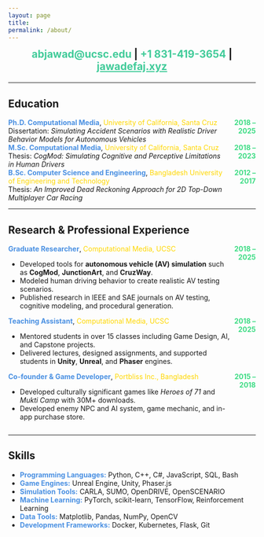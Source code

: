 ```yaml
---
layout: page
title: 
permalink: /about/
---
```


<div style="text-align: center; margin-bottom: 20px; font-size: 1.5em; font-weight: bold;">
  <span style="color: #3DDC84; animation: color-fade 2s infinite;">abjawad@ucsc.edu</span> | 
  <span style="color: #4A90E2; animation: color-fade 2s infinite;">+1 831-419-3654</span> | 
  <span style="color: #FFD700; animation: color-fade 2s infinite;"><a href="http://jawadefaj.xyz" style="color: inherit;">jawadefaj.xyz</a></span>
</div>

<style>
@keyframes color-fade {
  0% { color: #3DDC84; } /* Green */
  20% { color: #4A90E2; } /* Blue */
  40% { color: #FFD700; } /* Gold */
  60% { color: #8A2BE2; } /* Violet */
  80% { color: #FF6347; } /* Tomato */
  100% { color: #3DDC84; } /* Green */
}
</style>

---

## Education

<div style="display: flex; justify-content: space-between; align-items: baseline;">
  <div>
    <strong style="color: #4A90E2;">Ph.D. Computational Media</strong>, <span style="color: #FFD700;">University of California, Santa Cruz</span>  
    <br>Dissertation: <em>Simulating Accident Scenarios with Realistic Driver Behavior Models for Autonomous Vehicles</em>
  </div>
  <div style="text-align: right; color: #3DDC84;"><strong>2018 – 2025</strong></div>
</div>

<div style="display: flex; justify-content: space-between; align-items: baseline;">
  <div>
    <strong style="color: #4A90E2;">M.Sc. Computational Media</strong>, <span style="color: #FFD700;">University of California, Santa Cruz</span>  
    <br>Thesis: <em>CogMod: Simulating Cognitive and Perceptive Limitations in Human Drivers</em>
  </div>
  <div style="text-align: right; color: #3DDC84;"><strong>2018 – 2023</strong></div>
</div>

<div style="display: flex; justify-content: space-between; align-items: baseline;">
  <div>
    <strong style="color: #4A90E2;">B.Sc. Computer Science and Engineering</strong>, <span style="color: #FFD700;">Bangladesh University of Engineering and Technology</span>  
    <br>Thesis: <em>An Improved Dead Reckoning Approach for 2D Top-Down Multiplayer Car Racing</em>
  </div>
  <div style="text-align: right; color: #3DDC84;"><strong>2012 – 2017</strong></div>
</div>

---

## Research & Professional Experience

<div style="display: flex; justify-content: space-between; align-items: baseline;">
  <div>
    <strong style="color: #4A90E2;">Graduate Researcher</strong>, <span style="color: #FFD700;">Computational Media, UCSC</span>  
    <ul>
      <li>Developed tools for <strong>autonomous vehicle (AV) simulation</strong> such as <strong>CogMod</strong>, <strong>JunctionArt</strong>, and <strong>CruzWay</strong>.</li>
      <li>Modeled human driving behavior to create realistic AV testing scenarios.</li>
      <li>Published research in IEEE and SAE journals on AV testing, cognitive modeling, and procedural generation.</li>
    </ul>
  </div>
  <div style="text-align: right; color: #3DDC84;"><strong>2018 – 2025</strong></div>
</div>

<div style="display: flex; justify-content: space-between; align-items: baseline;">
  <div>
    <strong style="color: #4A90E2;">Teaching Assistant</strong>, <span style="color: #FFD700;">Computational Media, UCSC</span>  
    <ul>
      <li>Mentored students in over 15 classes including Game Design, AI, and Capstone projects.</li>
      <li>Delivered lectures, designed assignments, and supported students in <strong>Unity</strong>, <strong>Unreal</strong>, and <strong>Phaser</strong> engines.</li>
    </ul>
  </div>
  <div style="text-align: right; color: #3DDC84;"><strong>2018 – 2025</strong></div>
</div>

<div style="display: flex; justify-content: space-between; align-items: baseline;">
  <div>
    <strong style="color: #4A90E2;">Co-founder & Game Developer</strong>, <span style="color: #FFD700;">Portbliss Inc., Bangladesh</span>  
    <ul>
      <li>Developed culturally significant games like <em>Heroes of 71</em> and <em>Mukti Camp</em> with 30M+ downloads.</li>
      <li>Developed enemy NPC and AI system, game mechanic, and in-app purchase store.</li>
    </ul>
  </div>
  <div style="text-align: right; color: #3DDC84;"><strong>2015 – 2018</strong></div>
</div>

---

## Skills

- **<span style="color: #4A90E2;">Programming Languages:</span>** Python, C++, C#, JavaScript, SQL, Bash  
- **<span style="color: #4A90E2;">Game Engines:</span>** Unreal Engine, Unity, Phaser.js  
- **<span style="color: #4A90E2;">Simulation Tools:</span>** CARLA, SUMO, OpenDRIVE, OpenSCENARIO  
- **<span style="color: #4A90E2;">Machine Learning:</span>** PyTorch, scikit-learn, TensorFlow, Reinforcement Learning  
- **<span style="color: #4A90E2;">Data Tools:</span>** Matplotlib, Pandas, NumPy, OpenCV  
- **<span style="color: #4A90E2;">Development Frameworks:</span>** Docker, Kubernetes, Flask, Git  
